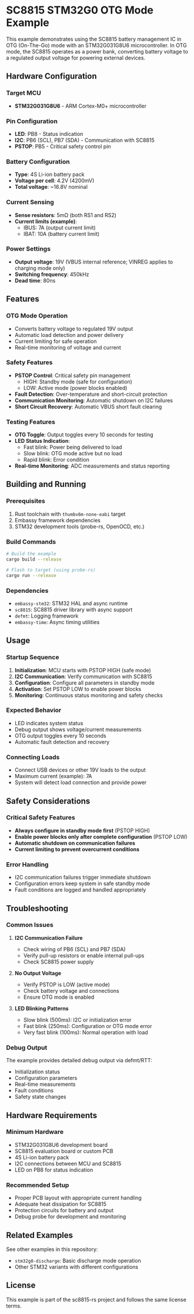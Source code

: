 # SC8815 STM32G0 OTG Mode Example

This example demonstrates using the SC8815 battery management IC in OTG (On-The-Go) mode with an STM32G031G8U6 microcontroller. In OTG mode, the SC8815 operates as a power bank, converting battery voltage to a regulated output voltage for powering external devices.

## Hardware Configuration

### Target MCU

- **STM32G031G8U6** - ARM Cortex-M0+ microcontroller

### Pin Configuration

- **LED**: PB8 - Status indication
- **I2C**: PB6 (SCL), PB7 (SDA) - Communication with SC8815
- **PSTOP**: PB5 - Critical safety control pin

### Battery Configuration

- **Type**: 4S Li-ion battery pack
- **Voltage per cell**: 4.2V (4200mV)
- **Total voltage**: ~16.8V nominal

### Current Sensing

- **Sense resistors**: 5mΩ (both RS1 and RS2)
- **Current limits (example)**:
  - IBUS: 7A (output current limit)
  - IBAT: 10A (battery current limit)

### Power Settings

- **Output voltage**: 19V (VBUS internal reference; VINREG applies to charging mode only)
- **Switching frequency**: 450kHz
- **Dead time**: 80ns

## Features

### OTG Mode Operation

- Converts battery voltage to regulated 19V output
- Automatic load detection and power delivery
- Current limiting for safe operation
- Real-time monitoring of voltage and current

### Safety Features

- **PSTOP Control**: Critical safety pin management
  - HIGH: Standby mode (safe for configuration)
  - LOW: Active mode (power blocks enabled)
- **Fault Detection**: Over-temperature and short-circuit protection
- **Communication Monitoring**: Automatic shutdown on I2C failures
- **Short Circuit Recovery**: Automatic VBUS short fault clearing

### Testing Features

- **OTG Toggle**: Output toggles every 10 seconds for testing
- **LED Status Indication**:
  - Fast blink: Power being delivered to load
  - Slow blink: OTG mode active but no load
  - Rapid blink: Error condition
- **Real-time Monitoring**: ADC measurements and status reporting

## Building and Running

### Prerequisites

1. Rust toolchain with `thumbv6m-none-eabi` target
2. Embassy framework dependencies
3. STM32 development tools (probe-rs, OpenOCD, etc.)

### Build Commands

```bash
# Build the example
cargo build --release

# Flash to target (using probe-rs)
cargo run --release
```

### Dependencies

- `embassy-stm32`: STM32 HAL and async runtime
- `sc8815`: SC8815 driver library with async support
- `defmt`: Logging framework
- `embassy-time`: Async timing utilities

## Usage

### Startup Sequence

1. **Initialization**: MCU starts with PSTOP HIGH (safe mode)
2. **I2C Communication**: Verify communication with SC8815
3. **Configuration**: Configure all parameters in standby mode
4. **Activation**: Set PSTOP LOW to enable power blocks
5. **Monitoring**: Continuous status monitoring and safety checks

### Expected Behavior

- LED indicates system status
- Debug output shows voltage/current measurements
- OTG output toggles every 10 seconds
- Automatic fault detection and recovery

### Connecting Loads

- Connect USB devices or other 19V loads to the output
- Maximum current (example): 7A
- System will detect load connection and provide power

## Safety Considerations

### Critical Safety Features

- **Always configure in standby mode first** (PSTOP HIGH)
- **Enable power blocks only after complete configuration** (PSTOP LOW)
- **Automatic shutdown on communication failures**
- **Current limiting to prevent overcurrent conditions**

### Error Handling

- I2C communication failures trigger immediate shutdown
- Configuration errors keep system in safe standby mode
- Fault conditions are logged and handled appropriately

## Troubleshooting

### Common Issues

1. **I2C Communication Failure**
   - Check wiring of PB6 (SCL) and PB7 (SDA)
   - Verify pull-up resistors or enable internal pull-ups
   - Check SC8815 power supply

2. **No Output Voltage**
   - Verify PSTOP is LOW (active mode)
   - Check battery voltage and connections
   - Ensure OTG mode is enabled

3. **LED Blinking Patterns**
   - Slow blink (500ms): I2C or initialization error
   - Fast blink (250ms): Configuration or OTG mode error
   - Very fast blink (100ms): Normal operation with load

### Debug Output

The example provides detailed debug output via defmt/RTT:

- Initialization status
- Configuration parameters
- Real-time measurements
- Fault conditions
- Safety state changes

## Hardware Requirements

### Minimum Hardware

- STM32G031G8U6 development board
- SC8815 evaluation board or custom PCB
- 4S Li-ion battery pack
- I2C connections between MCU and SC8815
- LED on PB8 for status indication

### Recommended Setup

- Proper PCB layout with appropriate current handling
- Adequate heat dissipation for SC8815
- Protection circuits for battery and output
- Debug probe for development and monitoring

## Related Examples

See other examples in this repository:

- `stm32g0-discharge`: Basic discharge mode operation
- Other STM32 variants with different configurations

## License

This example is part of the sc8815-rs project and follows the same license terms.
